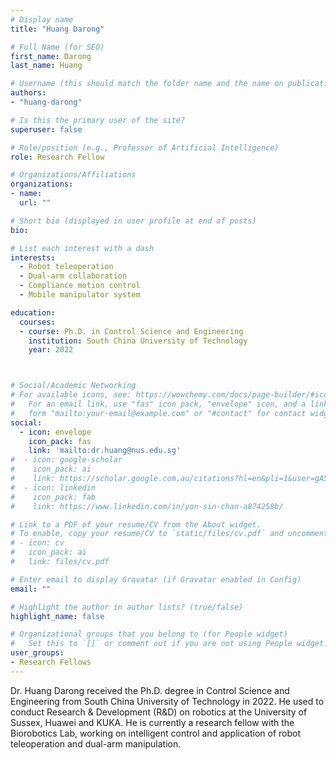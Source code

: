```yaml
---
# Display name
title: "Huang Darong"

# Full Name (for SEO)
first_name: Darong
last_name: Huang

# Username (this should match the folder name and the name on publications)
authors:
- "huang-darong"

# Is this the primary user of the site?
superuser: false

# Role/position (e.g., Professor of Artificial Intelligence)
role: Research Fellow

# Organizations/Affiliations
organizations:
- name: 
  url: ""

# Short bio (displayed in user profile at end of posts)
bio: 

# List each interest with a dash
interests:
  - Robot teleoperation 
  - Dual-arm collaboration
  - Compliance motion control
  - Mobile manipulator system

education:
  courses:
  - course: Ph.D. in Control Science and Engineering
    institution: South China University of Technology
    year: 2022



# Social/Academic Networking
# For available icons, see: https://wowchemy.com/docs/page-builder/#icons
#   For an email link, use "fas" icon pack, "envelope" icon, and a link in the
#   form "mailto:your-email@example.com" or "#contact" for contact widget.
social:
  - icon: envelope
    icon_pack: fas
    link: 'mailto:dr.huang@nus.edu.sg' 
#  - icon: google-scholar
#    icon_pack: ai
#    link: https://scholar.google.com.au/citations?hl=en&pli=1&user=gA5oppIAAAAJ 
#  - icon: linkedin
#    icon_pack: fab
#    link: https://www.linkedin.com/in/yon-sin-chan-a874258b/ 

# Link to a PDF of your resume/CV from the About widget.
# To enable, copy your resume/CV to `static/files/cv.pdf` and uncomment the lines below.
# - icon: cv
#   icon_pack: ai
#   link: files/cv.pdf

# Enter email to display Gravatar (if Gravatar enabled in Config)
email: ""

# Highlight the author in author lists? (true/false)
highlight_name: false

# Organizational groups that you belong to (for People widget)
#   Set this to `[]` or comment out if you are not using People widget.
user_groups:
- Research Fellows
---
```

Dr. Huang Darong received the Ph.D. degree in Control Science and Engineering from South China University of Technology in 2022. He used to conduct Research & Development (R&D) on robotics at the University of Sussex, Huawei and KUKA. He is currently a research fellow with the Biorobotics Lab, working on intelligent control and application of robot teleoperation and dual-arm manipulation.


